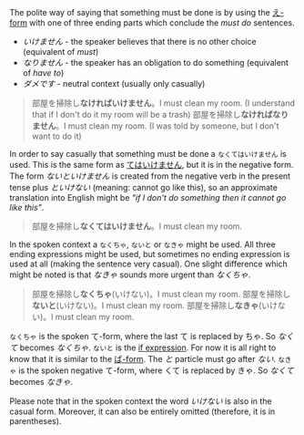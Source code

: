 The polite way of saying that something must be done is by using the [え-form](52) with one of three ending parts which conclude the *must do* sentences.
- *いけません* - the speaker believes that there is no other choice (equivalent of *must*)
- *なりません* - the speaker has an obligation to do something (equivalent of *have to*)
- *ダメです* - neutral context (usually only casually)

>部屋を掃除し**なければいけません**。I must clean my room. (I understand that if I don't do it my room will be a trash)
>部屋を掃除し**なければなりません**。I must clean my room. (I was told by someone, but I don't want to do it)

In order to say casually that something must be done a `なくてはいけません` is used. This is the same form as [てはいけません](1), but it is in the negative form. The form *ないといけません* is created from the negative verb in the present tense plus *といけない* (meaning: cannot go like this), so an approximate translation into English might be *"if I don't do something then it cannot go like this"*.
>部屋を掃除し**なくてはいけません**。I must clean my room.

In the spoken context a `なくちゃ`, `ないと` or `なきゃ` might be used. All three ending expressions might be used, but sometimes no ending expression is used at all (making the sentence very casual). One slight difference which might be noted is that *なきゃ* sounds more urgent than *なくちゃ*.
>部屋を掃除し**なくちゃ**(いけない)。I must clean my room.
>部屋を掃除し**ないと**(いけない)。I must clean my room.
>部屋を掃除し**なきゃ**(いけない)。I must clean my room.

`なくちゃ` is the spoken て-form, where the last て is replaced by ちゃ. So *なくて* becomes *なくちゃ*.
`ないと` is the [if expression](90). For now it is all right to know that it is similar to the [ば-form](55). The *と* particle must go after *ない*.
`なきゃ` is the spoken negative て-form, where くて is replaced by きゃ. So *なくて* becomes *なきゃ*.

Please note that in the spoken context the word *いけない* is also in the casual form. Moreover, it can also be entirely omitted (therefore, it is in parentheses).